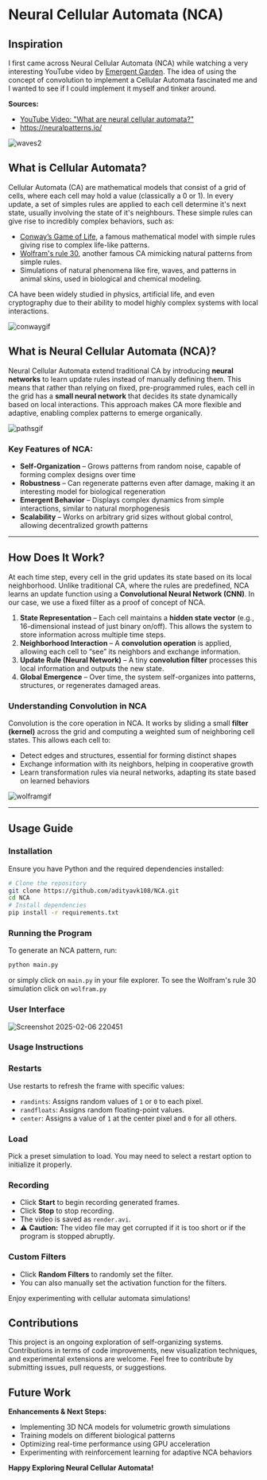 # Neural Cellular Automata (NCA)
## Inspiration
I first came across Neural Cellular Automata (NCA) while watching a very interesting YouTube video by [Emergent Garden](https://x.com/max_romana?mx=2). 
The idea of using the concept of convolution to implement a Cellular Automata fascinated me and I wanted to see if I could implement it myself and tinker around. 


**Sources:**
- [YouTube Video: "What are neural cellular automata?"](https://www.youtube.com/watch?v=3H79ZcBuw4M) 
- https://neuralpatterns.io/


![waves2](https://github.com/user-attachments/assets/e903a60a-6381-46cf-bfc8-07a0c3d346f8)



## What is Cellular Automata?
Cellular Automata (CA) are mathematical models that consist of a grid of cells, where each cell may hold a value (classically a 0 or 1). In every update, a set of simples rules are applied to each cell determine it's next state, usually involving the state 
of it's neighbours. These simple rules can give rise to incredibly complex behaviors, such as:
- [Conway’s Game of Life](https://en.wikipedia.org/wiki/Conway%27s_Game_of_Life), a famous mathematical model with simple rules giving rise to complex life-like patterns.
- [Wolfram's rule 30](https://en.wikipedia.org/wiki/Rule_30), another famous CA mimicking natural patterns from simple rules.
- Simulations of natural phenomena like fire, waves, and patterns in animal skins, used in biological and chemical modeling.

CA have been widely studied in physics, artificial life, and even cryptography due to their ability to model highly complex systems with local interactions.


![conwaygif](https://github.com/user-attachments/assets/87e1b74c-5695-4d9f-99b8-0b3e315885e3)

## What is Neural Cellular Automata (NCA)?
Neural Cellular Automata extend traditional CA by introducing **neural networks** to learn update rules instead of manually defining them. This means that rather than relying on fixed, pre-programmed rules, each cell in the grid has a **small neural network** 
that decides its state dynamically based on local interactions. This approach makes CA more flexible and adaptive, enabling complex patterns to emerge organically.

![pathsgif](https://github.com/user-attachments/assets/16219299-ccbd-4f6c-9a2a-6efb7cbcf315)


### **Key Features of NCA:**
- **Self-Organization** – Grows patterns from random noise, capable of forming complex designs over time
- **Robustness** – Can regenerate patterns even after damage, making it an interesting model for biological regeneration
- **Emergent Behavior** – Displays complex dynamics from simple interactions, similar to natural morphogenesis
- **Scalability** – Works on arbitrary grid sizes without global control, allowing decentralized growth patterns

---

## How Does It Work?
At each time step, every cell in the grid updates its state based on its local neighborhood. Unlike traditional CA, where the rules are predefined, NCA learns an update function using a **Convolutional Neural Network (CNN)**.
In our case, we use a fixed filter as a proof of concept of NCA.

1. **State Representation** – Each cell maintains a **hidden state vector** (e.g., 16-dimensional instead of just binary on/off). This allows the system to store information across multiple time steps.
2. **Neighborhood Interaction** – A **convolution operation** is applied, allowing each cell to “see” its neighbors and exchange information.
3. **Update Rule (Neural Network)** – A tiny **convolution filter** processes this local information and outputs the new state.
4. **Global Emergence** – Over time, the system self-organizes into patterns, structures, or regenerates damaged areas.

### **Understanding Convolution in NCA**
Convolution is the core operation in NCA. It works by sliding a small **filter (kernel)** across the grid and computing a weighted sum of neighboring cell states. This allows each cell to:
- Detect edges and structures, essential for forming distinct shapes
- Exchange information with its neighbors, helping in cooperative growth
- Learn transformation rules via neural networks, adapting its state based on learned behaviors

![wolframgif](https://github.com/user-attachments/assets/80413c5e-6ec9-46e5-a4f0-506de6dc7f6c)

---

## Usage Guide

### **Installation**
Ensure you have Python and the required dependencies installed:
```bash
# Clone the repository
git clone https://github.com/adityavk108/NCA.git
cd NCA
# Install dependencies
pip install -r requirements.txt
```

### **Running the Program**
To generate an NCA pattern, run:
```bash
python main.py
```
or simply click on `main.py` in your file explorer.
To see the Wolfram's rule 30 simulation click on `wolfram.py`

### **User Interface**
![Screenshot 2025-02-06 220451](https://github.com/user-attachments/assets/e8f98034-0579-46f6-bbfc-c2a1e2d319f9)

### **Usage Instructions**

### **Restarts**
Use restarts to refresh the frame with specific values:  
- `randints`: Assigns random values of `1` or `0` to each pixel.  
- `randfloats`: Assigns random floating-point values.  
- `center`: Assigns a value of `1` at the center pixel and `0` for all others.  

### **Load**
Pick a preset simulation to load. You may need to select a restart option to initialize it properly.  

### **Recording**
- Click **Start** to begin recording generated frames.  
- Click **Stop** to stop recording.  
- The video is saved as `render.avi`.  
- ⚠ **Caution:** The video file may get corrupted if it is too short or if the program is stopped abruptly.  

### **Custom Filters**
- Click **Random Filters** to randomly set the filter.  
- You can also manually set the activation function for the filters.  

Enjoy experimenting with cellular automata simulations! 

## Contributions
This project is an ongoing exploration of self-organizing systems. Contributions in terms of code improvements, new visualization techniques, and experimental extensions are welcome. Feel free to contribute by submitting issues, pull requests, or suggestions.

## Future Work
 **Enhancements & Next Steps:**
- Implementing 3D NCA models for volumetric growth simulations 
- Training models on different biological patterns 
- Optimizing real-time performance using GPU acceleration 
- Experimenting with reinforcement learning for adaptive NCA behaviors 

 **Happy Exploring Neural Cellular Automata!**

